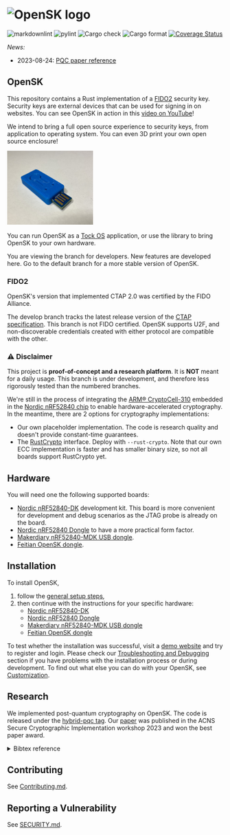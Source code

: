 # <img alt="OpenSK logo" src="docs/img/OpenSK.svg" width="200px">

![markdownlint](https://github.com/google/OpenSK/workflows/markdownlint/badge.svg?branch=develop)
![pylint](https://github.com/google/OpenSK/workflows/pylint/badge.svg?branch=develop)
![Cargo check](https://github.com/google/OpenSK/workflows/Cargo%20check/badge.svg?branch=develop)
![Cargo format](https://github.com/google/OpenSK/workflows/Cargo%20format/badge.svg?branch=develop)
[![Coverage Status](https://coveralls.io/repos/github/google/OpenSK/badge.svg?branch=develop)](https://coveralls.io/github/google/OpenSK?branch=develop)

*News:*

- 2023-08-24: [PQC paper reference](#Research)

## OpenSK

This repository contains a Rust implementation of a
[FIDO2](https://fidoalliance.org/fido2/) security key.
Security keys are external devices that can be used for signing in on websites.
You can see OpenSK in action in this
[video on YouTube](https://www.youtube.com/watch?v=klEozvpw0xg)!

We intend to bring a full open source experience to security keys, from
application to operating system. You can even 3D print your own open source
enclosure!

<img src="docs/img/enclosure.jpg" alt="OpenSK Enclosure" width="200"/>

You can run OpenSK as a [Tock OS](https://tockos.org) application, or use the
library to bring OpenSK to your own hardware.

You are viewing the branch for developers. New features are developed here.
Go to the default branch for a more stable version of OpenSK.

### FIDO2

OpenSK's version that implemented CTAP 2.0 was certified by the FIDO Alliance.

The develop branch tracks the latest release version of the
[CTAP specification](https://fidoalliance.org/specs/fido-v2.2-rd-20230321/fido-client-to-authenticator-protocol-v2.2-rd-20230321.html).
This branch is not FIDO certified.
OpenSK supports U2F, and non-discoverable credentials created with either
protocol are compatible with the other.

### :warning: Disclaimer

This project is **proof-of-concept and a research platform**. It is **NOT**
meant for a daily usage. This branch is under development, and therefore less
rigorously tested than the numbered branches.

We're still in the process of integrating the
[ARM&reg; CryptoCell-310](https://developer.arm.com/ip-products/security-ip/cryptocell-300-family)
embedded in the
[Nordic nRF52840 chip](https://infocenter.nordicsemi.com/index.jsp?topic=%2Fps_nrf52840%2Fcryptocell.html)
to enable hardware-accelerated cryptography.
In the meantime, there are 2 options for cryptography implementations:

*   Our own placeholder implementation. The code is research quality and doesn't
    provide constant-time guarantees.
*   The [RustCrypto](https://github.com/RustCrypto) interface. Deploy with
    `--rust-crypto`. Note that our own ECC implementation is faster and has
    smaller binary size, so not all boards support RustCrypto yet.

## Hardware

You will need one the following supported boards:

*   [Nordic nRF52840-DK](https://www.nordicsemi.com/Software-and-Tools/Development-Kits/nRF52840-DK)
    development kit. This board is more convenient for development and debug
    scenarios as the JTAG probe is already on the board.
*   [Nordic nRF52840 Dongle](https://www.nordicsemi.com/Software-and-tools/Development-Kits/nRF52840-Dongle)
    to have a more practical form factor.
*   [Makerdiary nRF52840-MDK USB dongle](https://wiki.makerdiary.com/nrf52840-mdk/).
*   [Feitian OpenSK dongle](https://feitiantech.github.io/OpenSK_USB/).

## Installation

To install OpenSK,
1.  follow the [general setup steps](docs/install.md),
1.  then continue with the instructions for your specific hardware:
	* [Nordic nRF52840-DK](docs/boards/nrf52840dk.md)
	* [Nordic nRF52840 Dongle](docs/boards/nrf52840_dongle.md)
	* [Makerdiary nRF52840-MDK USB dongle](docs/boards/nrf52840_mdk.md)
	* [Feitian OpenSK dongle](docs/boards/nrf52840_feitian.md)

To test whether the installation was successful, visit a
[demo website](https://webauthn.io/) and try to register and login.
Please check our [Troubleshooting and Debugging](docs/debugging.md) section if you
have problems with the installation process or during development. To find out what
else you can do with your OpenSK, see [Customization](docs/customization.md).

## Research

We implemented post-quantum cryptography on OpenSK. The code is released under
the [hybrid-pqc tag](https://github.com/google/OpenSK/releases/tag/hybrid-pqc).
Our [paper](https://eprint.iacr.org/2022/1225) was published in the ACNS
Secure Cryptographic Implementation workshop 2023 and won the best paper award.

<details>
<summary>Bibtex reference</summary>

```
@InProceedings{Ghinea2023hybrid,
    author= {Diana Ghinea and Fabian Kaczmarczyck and Jennifer Pullman and Julien Cretin and Rafael Misoczki and Stefan Kölbl and Luca Invernizzi and Elie Bursztein and Jean-Michel Picod},
    title=  {{Hybrid Post-Quantum Signatures in Hardware Security Keys}},
    booktitle=  {{4th ACNS Workshop on Secure Cryptographic Implementation, Kyoto, Japan}},
    month=  {June},
    year=   {2023},
}
```

</details>

## Contributing

See [Contributing.md](docs/contributing.md).

## Reporting a Vulnerability

See [SECURITY.md](SECURITY.md).
